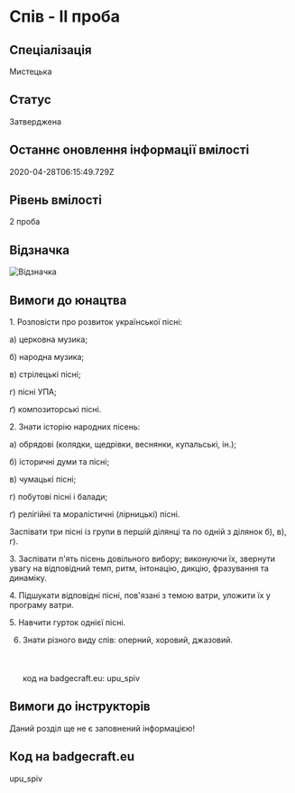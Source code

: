 # Спів - ІІ проба

## Спеціалізація

Мистецька

## Статус

Затверджена

## Останнє оновлення інформації вмілості

2020-04-28T06:15:49.729Z

## Рівень вмілості

2 проба

## Відзначка

![Відзначка](../images/Spiv_II/____.jpg)

## Вимоги до юнацтва

<p>1. Розповісти про розвиток української пісні:</p>

<p>а) церковна музика;</p>

<p>б) народна музика;</p>

<p>в) стрілецькі пісні;</p>

<p>г) пісні УПА;</p>

<p>ґ) композиторські пісні.</p>

<p>2. Знати історію народних пісень:</p>

<p>а) обрядові (колядки, щедрівки, веснянки, купальські, ін.);</p>

<p>б) історичні думи та пісні;</p>

<p>в) чумацькі пісні;</p>

<p>г) побутові пісні і балади;</p>

<p>ґ) релігійні та моралістичні (лірницькі) пісні. </p>

<p>Заспівати три пісні із групи в першій ділянці та по одній з
ділянок б), в), г). </p>

<p>3. Заспівати п'ять пісень довільного вибору; виконуючи їх,
звернути увагу на відповідний темп, ритм, інтонацію, дикцію, фразування та
динаміку.</p>

<p>4. Підшукати відповідні пісні, пов'язані з темою ватри, уложити
їх у програму ватри.</p>

<p>5. Навчити гурток однієї пісні.</p>

6. Знати різного виду спів: оперний, хоровий, джазовий.<br><br><br><br>код на badgecraft.eu: upu_spiv<br>

## Вимоги до інструкторів

Даний розділ ще не є заповнений інформацією!

## Код на badgecraft.eu

upu_spiv
